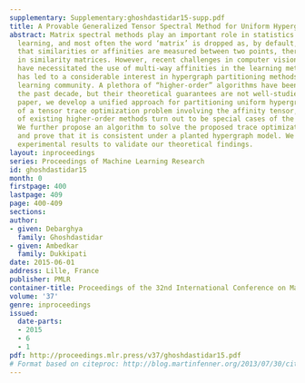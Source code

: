 ```yaml
---
supplementary: Supplementary:ghoshdastidar15-supp.pdf
title: A Provable Generalized Tensor Spectral Method for Uniform Hypergraph Partitioning
abstract: Matrix spectral methods play an important role in statistics and machine
  learning, and most often the word ‘matrix’ is dropped as, by default, one assumes
  that similarities or affinities are measured between two points, thereby resulting
  in similarity matrices. However, recent challenges in computer vision and text mining
  have necessitated the use of multi-way affinities in the learning methods, and this
  has led to a considerable interest in hypergraph partitioning methods in machine
  learning community. A plethora of “higher-order” algorithms have been proposed in
  the past decade, but their theoretical guarantees are not well-studied. In this
  paper, we develop a unified approach for partitioning uniform hypergraphs by means
  of a tensor trace optimization problem involving the affinity tensor, and a number
  of existing higher-order methods turn out to be special cases of the proposed formulation.
  We further propose an algorithm to solve the proposed trace optimization problem,
  and prove that it is consistent under a planted hypergraph model. We also provide
  experimental results to validate our theoretical findings.
layout: inproceedings
series: Proceedings of Machine Learning Research
id: ghoshdastidar15
month: 0
firstpage: 400
lastpage: 409
page: 400-409
sections: 
author:
- given: Debarghya
  family: Ghoshdastidar
- given: Ambedkar
  family: Dukkipati
date: 2015-06-01
address: Lille, France
publisher: PMLR
container-title: Proceedings of the 32nd International Conference on Machine Learning
volume: '37'
genre: inproceedings
issued:
  date-parts:
  - 2015
  - 6
  - 1
pdf: http://proceedings.mlr.press/v37/ghoshdastidar15.pdf
# Format based on citeproc: http://blog.martinfenner.org/2013/07/30/citeproc-yaml-for-bibliographies/
---
```

